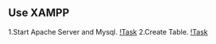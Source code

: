 ## Use XAMPP

1.Start Apache Server and Mysql.
[!Task](images/mysql.jpg)
2.Create Table.
[!Task](images/sql.jpg)


